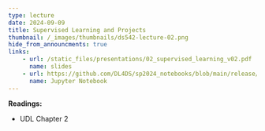 ```yaml
---
type: lecture
date: 2024-09-09
title: Supervised Learning and Projects
thumbnail: /_images/thumbnails/ds542-lecture-02.png
hide_from_announcments: true
links: 
    - url: /static_files/presentations/02_supervised_learning_v02.pdf
      name: slides
    - url: https://github.com/DL4DS/sp2024_notebooks/blob/main/release/nbs02/2_1_Supervised_Learning.ipynb
      name: Jupyter Notebook
---
```

**Readings:**
- UDL Chapter 2

